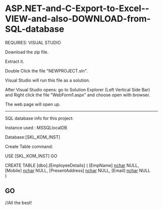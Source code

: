 # ASP.NET-and-C-Export-to-Excel--VIEW-and-also-DOWNLOAD-from-SQL-database
REQUIRES: VISUAL STUDIO 

Download the zip file.

Extract it.

Double Click the file "NEWPROJECT.sln".

Visual Studio will run this file as a solution. 

After Visual Studio opens: go to Solution Explorer (Left Vertical Side Bar) and Right click the file "WebForm1.aspx" and choose open with browser. 

The web page will open up.

-------------------------------------------------------------------------
SQL database info for this project:

Instance used : MSSQLlocalDB

Database:[SKL_KOM_INST]

Create Table command:

USE [SKL_KOM_INST]
GO

CREATE TABLE [dbo].[EmployeeDetails]
(   [EmpName] [nchar](10) NULL,    
    [Mobile] [nchar](10) NULL,
    [PresentAddress] [nchar](10) NULL,
    [Email] [nchar](10) NULL   
) 

GO
------------------------------------------------------------------------
//All the best!
